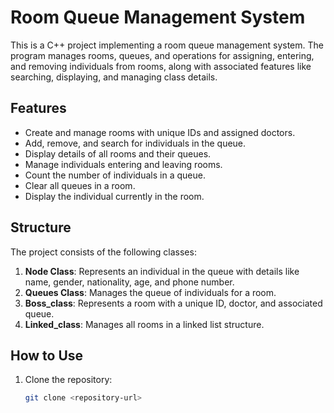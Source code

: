 # Room Queue Management System

This is a C++ project implementing a room queue management system. The program manages rooms, queues, and operations for assigning, entering, and removing individuals from rooms, along with associated features like searching, displaying, and managing class details.

## Features

- Create and manage rooms with unique IDs and assigned doctors.
- Add, remove, and search for individuals in the queue.
- Display details of all rooms and their queues.
- Manage individuals entering and leaving rooms.
- Count the number of individuals in a queue.
- Clear all queues in a room.
- Display the individual currently in the room.

## Structure

The project consists of the following classes:

1. **Node Class**: Represents an individual in the queue with details like name, gender, nationality, age, and phone number.
2. **Queues Class**: Manages the queue of individuals for a room.
3. **Boss_class**: Represents a room with a unique ID, doctor, and associated queue.
4. **Linked_class**: Manages all rooms in a linked list structure.

## How to Use

1. Clone the repository:
   ```bash
   git clone <repository-url>
